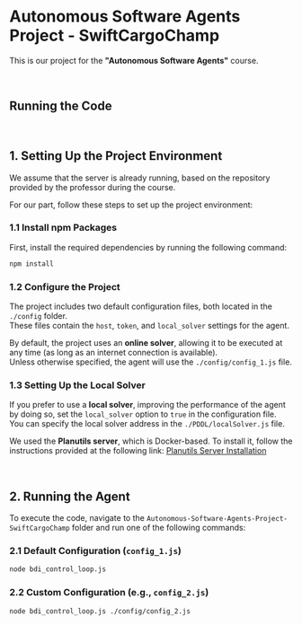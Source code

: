 # Autonomous Software Agents Project - SwiftCargoChamp

This is our project for the **"Autonomous Software Agents"** course.

<br>

## Running the Code

<br>

## 1. Setting Up the Project Environment

We assume that the server is already running, based on the repository provided by the professor during the course.

For our part, follow these steps to set up the project environment:

### 1.1 Install npm Packages

First, install the required dependencies by running the following command:

```sh
npm install
```

### 1.2 Configure the Project

The project includes two default configuration files, both located in the `./config` folder.  
These files contain the `host`, `token`, and `local_solver` settings for the agent.

By default, the project uses an **online solver**, allowing it to be executed at any time (as long as an internet connection is available).  
Unless otherwise specified, the agent will use the `./config/config_1.js` file.

### 1.3 Setting Up the Local Solver

If you prefer to use a **local solver**, improving the performance of the agent by doing so, set the `local_solver` option to `true` in the configuration file.  
You can specify the local solver address in the `./PDDL/localSolver.js` file.

We used the **Planutils server**, which is Docker-based. To install it, follow the instructions provided at the following link: [Planutils Server Installation](https://github.com/AI-Planning/planutils/tree/main/environments/server)

<br>

## 2. Running the Agent

To execute the code, navigate to the `Autonomous-Software-Agents-Project-SwiftCargoChamp` folder and run one of the following commands:

### 2.1 Default Configuration (`config_1.js`)

```sh
node bdi_control_loop.js
```

### 2.2 Custom Configuration (e.g., `config_2.js`)

```sh
node bdi_control_loop.js ./config/config_2.js
